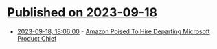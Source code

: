 # [Published on 2023-09-18](index.md)

* [2023-09-18, 18:06:00](https://hardware.slashdot.org/story/23/09/18/1732239/amazon-poised-to-hire-departing-microsoft-product-chief?utm_source=rss1.0mainlinkanon&utm_medium=feed) - [Amazon Poised To Hire Departing Microsoft Product Chief](https://hardware.slashdot.org/story/23/09/18/1732239/amazon-poised-to-hire-departing-microsoft-product-chief?utm_source=rss1.0mainlinkanon&utm_medium=feed)
